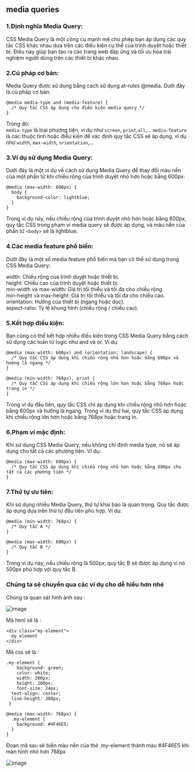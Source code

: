 ## media queries
### 1.Định nghĩa Media Query:
CSS Media Query là một công cụ mạnh mẽ cho phép bạn áp dụng các quy tắc CSS khác nhau dựa trên các điều kiện cụ thể của trình duyệt hoặc thiết bị. Điều này giúp bạn tạo ra các trang web đáp ứng và tối ưu hóa trải nghiệm người dùng trên các thiết bị khác nhau.
### 2.Cú pháp cơ bản:
Media Query được sử dụng bằng cách sử dụng at-rules @media. Dưới đây là cú pháp cơ bản:
```
@media media-type and (media-feature) {
  /* Quy tắc CSS áp dụng cho điều kiện media query */
}
```
Trong đó:  
`media-type` là loại phương tiện, ví dụ như `screen`, `print`,`all`,...
`media-feature` là các thuộc tính hoặc điều kiện để xác định quy tắc CSS sẽ áp dụng, ví dụ như `width`, `max-width`, `orientation`,...
### 3.Ví dụ sử dụng Media Query:
Dưới đây là một ví dụ về cách sử dụng Media Query để thay đổi màu nền của một phần tử khi chiều rộng của trình duyệt nhỏ hơn hoặc bằng 600px:
```
@media (max-width: 600px) {
  body {
    background-color: lightblue;
  }
}
```
Trong ví dụ này, nếu chiều rộng của trình duyệt nhỏ hơn hoặc bằng 600px, quy tắc CSS trong phạm vi media query sẽ được áp dụng, và màu nền của phần tử `<body>` sẽ là lightblue.

### 4.Các media feature phổ biến:
Dưới đây là một số media feature phổ biến mà bạn có thể sử dụng trong CSS Media Query:

width: Chiều rộng của trình duyệt hoặc thiết bị.  
height: Chiều cao của trình duyệt hoặc thiết bị.  
min-width và max-width: Giá trị tối thiểu và tối đa cho chiều rộng.  
min-height và max-height: Giá trị tối thiểu và tối đa cho chiều cao.  
orientation: Hướng của thiết bị (ngang hoặc dọc).  
aspect-ratio: Tỷ lệ khung hình (chiều rộng / chiều cao). 
### 5.Kết hợp điều kiện:
Bạn cũng có thể kết hợp nhiều điều kiện trong CSS Media Query bằng cách sử dụng các toán tử logic như and và or. Ví dụ:
```
@media (max-width: 600px) and (orientation: landscape) {
  /* Quy tắc CSS áp dụng khi chiều rộng nhỏ hơn hoặc bằng 600px và hướng là ngang */
}

@media (min-width: 768px), print {
  /* Quy tắc CSS áp dụng khi chiều rộng lớn hơn hoặc bằng 768px hoặc trang in */
}
```
Trong ví dụ đầu tiên, quy tắc CSS chỉ áp dụng khi chiều rộng nhỏ hơn hoặc bằng 600px và hướng là ngang. Trong ví dụ thứ hai, quy tắc CSS áp dụng khi chiều rộng lớn hơn hoặc bằng 768px hoặc trang in.

### 6.Phạm vi mặc định:
Khi sử dụng CSS Media Query, nếu không chỉ định media type, nó sẽ áp dụng cho tất cả các phương tiện. Ví dụ:
```
@media (max-width: 600px) {
  /* Quy tắc CSS áp dụng khi chiều rộng nhỏ hơn hoặc bằng 600px cho tất cả các phương tiện */
}
```
### 7.Thứ tự ưu tiên:
Khi sử dụng nhiều Media Query, thứ tự khai báo là quan trọng. Quy tắc được áp dụng dựa trên thứ tự đầu tiên phù hợp. Ví dụ:

```
@media (min-width: 768px) {
  /* Quy tắc A */
}

@media (max-width: 600px) {
  /* Quy tắc B */
}
```
Trong ví dụ này, nếu chiều rộng là 500px, quy tắc B sẽ được áp dụng vì nó 500px phù hợp với quy tắc B.

### Chúng ta sẽ chuyển qua các ví dụ cho dễ hiểu hơn nhé 
Chúng ta quan sát hình ảnh sau :   

![image](https://github.com/dathalongbay/react-t2/assets/6966136/7866abe1-c8a4-4c17-8c27-807bdcb72caa)

Mã html sẽ là :   
```
<div class="my-element">
  my element
</div>
```  
Mã css sẽ là :  

```
.my-element {
    background: green;
    color: white;
    width: 200px;
    height: 200px;
    font-size: 24px;
  text-align: center;
  line-height: 200px;
 }

@media (max-width: 768px) {
  .my-element {
    background: #4F46E5;
  }
}
```  
Đoạn mã sau sẽ biến màu nền của thẻ .my-element thành màu #4F46E5 khi màn hình nhỏ hơn 768px

![image](https://github.com/dathalongbay/react-t2/assets/6966136/ec37c47b-7266-40b1-a420-849aad1e33f9)





